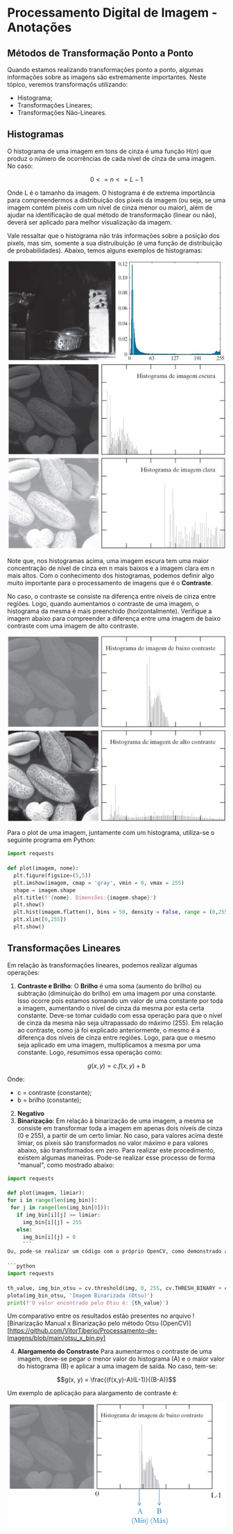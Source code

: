 # Processamento Digital de Imagem - Anotações

## Métodos de Transformação Ponto a Ponto ## 

Quando estamos realizando transformações ponto a ponto, algumas informações sobre as imagens são extremamente importantes. Neste tópico, veremos transformaçõs utilizando: 

* Histograma;
* Transformações Lineares;
* Transformações Não-Lineares.

## Histogramas ##

O histograma de uma imagem em tons de cinza é uma função H(n) que produz o número de ocorrências de cada nível de cinza de uma imagem. No caso: 

$$
0 <= n <= L-1
$$

 Onde L é o tamanho da imagem. O histograma é de extrema importância para compreendermos a distribuição dos píxeis da imagem (ou seja, se uma imagem contém píxeis com um nível de cinza menor ou maior), além de ajudar na identificação de qual método de transformação (linear ou não), deverá ser aplicado para melhor visualização da imagem. 

 Vale ressaltar que o histograma não trás informações sobre a posição dos pixels, mas sim, somente a sua distruibuição (é uma função de distribuição de probabilidades). Abaixo, temos alguns exemplos de histogramas: 

![Exemplo de um Histograma](./images_teoria/histograma_01.png)
![Exemplo de um Histograma 2](./images_teoria/histograma_02.png)

Note que, nos histogramas acima, uma imagem escura tem uma maior concentração de nível de cinza em n mais baixos e a imagem clara em n mais altos. Com o conhecimento dos histogramas, podemos definir algo muito importante para o processamento de imagens que é o **Contraste**. 

No caso, o contraste se consiste na diferença entre níveis de cinza entre regiões. Logo, quando aumentamos o contraste de uma imagem, o histograma da mesma é mais preenchido (horizontalmente). Verifique a imagem abaixo para compreender a diferença entre uma imagem de baixo contraste com uma imagem de alto contraste. 

![Exemplo de um Histograma 2](./images_teoria/histograma_03.png)

Para o plot de uma imagem, juntamente com um histograma, utiliza-se o seguinte programa em Python: 

```python
import requests 

def plot(imagem, nome):
  plt.figure(figsize=(5,5))
  plt.imshow(imagem, cmap = 'gray', vmin = 0, vmax = 255)
  shape = imagem.shape
  plt.title(f'{nome}. Dimensões:{imagem.shape}')
  plt.show()
  plt.hist(imagem.flatten(), bins = 50, density = False, range = (0,255))
  plt.xlim([0,255])
  plt.show()
  ```
## Transformações Lineares ## 
Em relação às transformações lineares, podemos realizar algumas operações: 

1) **Contraste e Brilho**:
   O **Brilho** é uma soma (aumento do brilho) ou subtração (diminuição do brilho) em uma imagem por uma constante. Isso ocorre pois estamos somando um valor de uma constante por toda a imagem, aumentando o nível de cinza da mesma por esta certa constante. Deve-se tomar cuidado com essa operação para que o nível de cinza da mesma não seja ultrapassado do máximo (255). Em relação ao contraste, como já foi explicado anteriormente, o mesmo é a diferença dos níveis de cinza entre regiões. Logo, para que o mesmo seja aplicado em uma imagem, multiplicamos a mesma por uma constante. Logo, resumimos essa operação como:

$$
g(x,y) = c.f(x,y) + b
$$

Onde:
* c = contraste (constante);
* b = brilho (constante);
2) **Negativo**
3) **Binarização**:
  Em relação à binarização de uma imagem, a mesma se consiste em transformar toda a imagem em apenas dois níveis de cinza (0 e 255), a partir de um certo limiar. No caso, para valores acima deste limiar, os píxeis são transformados no valor máximo e para valores abaixo, são transformados em zero.
   Para realizar este procedimento, existem algumas maneiras. Pode-se realizar esse processo de forma "manual", como mostrado abaixo:

  ```python
import requests 

def plot(imagem, limiar):
  for i in range(len(img_bin)):
   for j in range(len(img_bin[0])):
     if img_bin[i][j] >= limiar:
       img_bin[i][j] = 255
     else:
       img_bin[i][j] = 0
       ```
Ou, pode-se realizar um código com o próprio OpenCV, como demonstrado abaixo:

```python
import requests

th_value, img_bin_otsu = cv.threshold(img, 0, 255, cv.THRESH_BINARY + cv.THRESH_OTSU)
plota(img_bin_otsu, 'Imagem Binarizada (Otsu)')
print(f'O valor encontrado pelo Otsu é: {th_value}')
```
Um comparativo entre os resultados estão presentes no arquivo ![Binarização Manual x Binarização pelo método Otsu (OpenCV)][https://github.com/VitorTiberio/Processamento-de-Imagens/blob/main/otsu_x_bin.py]

4) **Alargamento do Constraste**
   Para aumentarmos o contraste de uma imagem, deve-se pegar o menor valor do histograma (A) e o maior valor do histograma (B) e aplicar a uma imagem de saída. No caso, tem-se:

  ```math
g(x, y) = \frac{(f(x,y)-A)(L-1)}{(B-A)}
```
Um exemplo de aplicação para alargamento de contraste é:

![Exemplo de um Histograma 2](./images_teoria/histograma_04.png)

   
   
